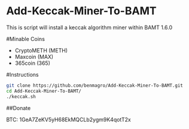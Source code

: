 Add-Keccak-Miner-To-BAMT
========================

This is script will install a keccak algorithm miner within BAMT 1.6.0

#Minable Coins

- CryptoMETH (METH)
- Maxcoin (MAX)
- 365coin (365)

#Instructions

```bash
git clone https://github.com/benmagro/Add-Keccak-Miner-To-BAMT.git
cd Add-Keccak-Miner-To-BAMT/
./keccak.sh
```
##Donate

BTC: 1GeA7ZeKV5yH68EkMQCLb2ygm9K4qotT2x
